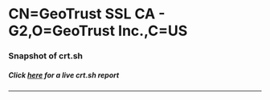 # CN=GeoTrust SSL CA - G2,O=GeoTrust Inc.,C=US
### Snapshot of crt.sh
##### Click [here](https://crt.sh/?q=Serial_597F3D8E7F3219956FA0A4C3F630DF45) for a live crt.sh report

---
